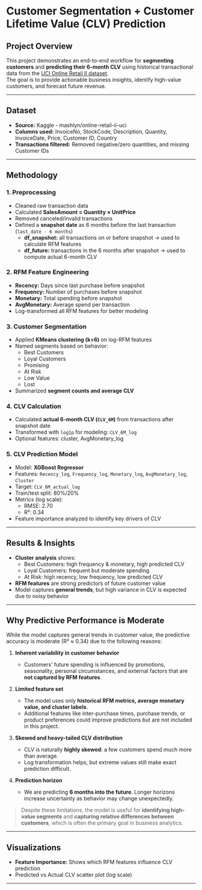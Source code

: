 # Customer Segmentation + Customer Lifetime Value (CLV) Prediction

## Project Overview
This project demonstrates an end-to-end workflow for **segmenting customers** and **predicting their 6-month CLV** using historical transactional data from the [UCI Online Retail II dataset](https://www.kaggle.com/datasets/mashlyn/online-retail-ii-uci).  
The goal is to provide actionable business insights, identify high-value customers, and forecast future revenue.

---

## Dataset
- **Source:** Kaggle - mashlyn/online-retail-ii-uci
- **Columns used:** InvoiceNo, StockCode, Description, Quantity, InvoiceDate, Price, Customer ID, Country
- **Transactions filtered:** Removed negative/zero quantities, and missing Customer IDs

---

## Methodology

### 1. Preprocessing
- Cleaned raw transaction data
- Calculated **SalesAmount = Quantity × UnitPrice**
- Removed canceled/invalid transactions
- Defined a **snapshot date** as 6 months before the last transaction (`last_date - 6 months`)  
  - **df_snapshot:** all transactions on or before snapshot → used to calculate RFM features  
  - **df_future:** transactions in the 6 months after snapshot → used to compute actual 6-month CLV

### 2. RFM Feature Engineering
- **Recency:** Days since last purchase before snapshot
- **Frequency:** Number of purchases before snapshot
- **Monetary:** Total spending before snapshot
- **AvgMonetary:** Average spend per transaction
- Log-transformed all RFM features for better modeling

### 3. Customer Segmentation
- Applied **KMeans clustering (k=6)** on log-RFM features
- Named segments based on behavior:
  - Best Customers
  - Loyal Customers
  - Promising
  - At Risk
  - Low Value
  - Lost
- Summarized **segment counts and average CLV**

### 4. CLV Calculation
- Calculated **actual 6-month CLV (`CLV_6M`)** from transactions after snapshot date
- Transformed with `log1p` for modeling: `CLV_6M_log`
- Optional features: cluster, AvgMonetary_log

### 5. CLV Prediction Model
- Model: **XGBoost Regressor**
- Features: `Recency_log`, `Frequency_log`, `Monetary_log`, `AvgMonetary_log`, `Cluster`
- Target: `CLV_6M_actual_log`
- Train/test split: 80%/20%
- Metrics (log scale):
  - RMSE: 2.70
  - R²: 0.34
- Feature importance analyzed to identify key drivers of CLV

---

## Results & Insights
- **Cluster analysis** shows:
  - Best Customers: high frequency & monetary, high predicted CLV
  - Loyal Customers: frequent but moderate spending
  - At Risk: high recency, low frequency, low predicted CLV
- **RFM features** are strong predictors of future customer value
- Model captures **general trends**, but high variance in CLV is expected due to noisy behavior

---

## Why Predictive Performance is Moderate
While the model captures general trends in customer value, the predictive accuracy is moderate (R² ≈ 0.34) due to the following reasons:

1. **Inherent variability in customer behavior**  
   - Customers’ future spending is influenced by promotions, seasonality, personal circumstances, and external factors that are **not captured by RFM features**.  

2. **Limited feature set**  
   - The model uses only **historical RFM metrics, average monetary value, and cluster labels**.  
   - Additional features like inter-purchase times, purchase trends, or product preferences could improve predictions but are not included in this project.  

3. **Skewed and heavy-tailed CLV distribution**  
   - CLV is naturally **highly skewed**: a few customers spend much more than average.  
   - Log transformation helps, but extreme values still make exact prediction difficult.  

4. **Prediction horizon**  
   - We are predicting **6 months into the future**. Longer horizons increase uncertainty as behavior may change unexpectedly.  

> Despite these limitations, the model is useful for **identifying high-value segments** and **capturing relative differences between customers**, which is often the primary goal in business analytics.

---

## Visualizations
- **Feature Importance:** Shows which RFM features influence CLV prediction
- Predicted vs Actual CLV scatter plot (log scale)  

---
